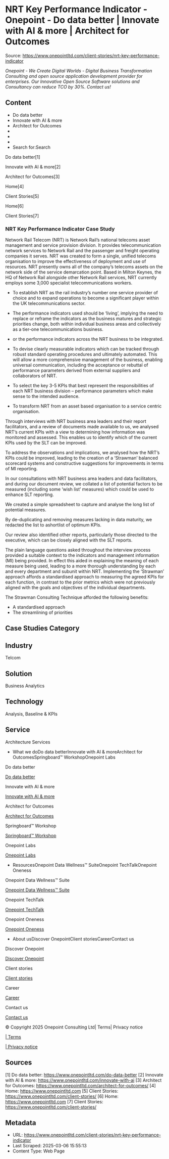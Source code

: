 # NRT Key Performance Indicator - Onepoint - Do data better | Innovate with AI & more | Architect for Outcomes

Source: https://www.onepointltd.com/client-stories/nrt-key-performance-indicator

*Onepoint - We Create Digital Worlds - Digital Business Transformation Consulting and open source application development provider for enterprises. Our Innovative Open Source Software solutions and Consultancy can reduce TCO by 30%. Contact us!*

## Content

- Do data better
- Innovate with AI & more
- Architect for Outcomes
- 
- 
- 
- Search for:Search

Do data better[1]

Innovate with AI & more[2]

Architect for Outcomes[3]

Home[4]

Client Stories[5]

Home[6]

Client Stories[7]

### NRT Key Performance Indicator Case Study

Network Rail Telecom (NRT) is Network Rail’s national telecoms asset management and service provision division. It provides telecommunication network services to Network Rail and the passenger and freight operating companies it serves. NRT was created to form a single, unified telecoms organisation to improve the effectiveness of deployment and use of resources. NRT presently owns all of the company’s telecoms assets on the network side of the service demarcation point. Based in Milton Keynes, the HQ of Network Rail alongside other Network Rail services, NRT currently employs some 3,000 specialist telecommunications workers.

- To establish NRT as the rail industry’s
 number one service provider of choice and to expand operations to 
become a significant player within the UK telecommunications sector.
- The performance 
indicators used should be ‘living’, implying the need to replace or 
reframe the indicators as the business matures and strategic priorities 
change, both within individual business areas and collectively as a 
tier-one telecommunications business.

- or the performance indicators across the NRT business to be integrated.
- To devise clearly measurable indicators which can be tracked through robust standard operating procedures and ultimately automated. This will allow a more comprehensive management of the business, enabling universal communication, including the acceptance or rebuttal of performance parameters derived from external suppliers and collaborators of NRT.
- To select the key 3-5 KPIs that best represent the responsibilities of each NRT business division – performance parameters which make sense to the intended audience.
- To transform NRT from an asset based organisation to a service centric organisation.

Through interviews with NRT business area leaders and their report facilitators, and a review of documents made available to us, we analysed NRT’s current KPIs with a view to determining how information was monitored and assessed. This enables us to identify which of the current KPIs used by the SLT can be improved.

To address the observations and implications, we analysed how the NRT’s KPIs could be improved, leading to the creation of a ‘Strawman’ balanced scorecard systems and constructive suggestions for improvements in terms of MI reporting.

In our consultations with NRT business area leaders and data facilitators, and during our document review, we collated a list of potential factors to be measured (including some ‘wish list’ measures) which could be used to enhance SLT reporting.

We created a simple spreadsheet to capture and analyse the long list of potential measures.

By de-duplicating and removing measures lacking in data maturity, we redacted the list to ashortlist of optimum KPIs.

Our review also identified other reports, particularly those directed to the executive, which can be closely aligned with the SLT reports.

The plain language questions asked throughout the interview process provided a suitable context to the indicators and management information (MI) being provided. In effect this aided in explaining the meaning of each measure being used, leading to a more thorough understanding by each and every department and subunit within NRT. Implementing the ‘Strawman’ approach affords a standardised approach to measuring the agreed KPIs for each function, in contrast to the prior metrics which were not previously aligned with the goals and objectives of the individual departments.

The Strawman Consulting Technique afforded the following benefits:

- A standardised approach
- The streamlining of priorities

## Case Studies Category

## Industry

Telcom

## Solution

Business Analytics

## Technology

Analysis, Baseline & KPIs

## Service

Architecture Services

- What we doDo data betterInnovate with AI & moreArchitect for OutcomesSpringboard™ WorkshopOnepoint Labs

Do data better

[Do data better](/do-data-better)

Innovate with AI & more

[Innovate with AI & more](/innovate-with-ai-more/)

Architect for Outcomes

[Architect for Outcomes](/architect-for-outcomes/)

Springboard™ Workshop

[Springboard™ Workshop](/onepoint-springboard/)

Onepoint Labs

[Onepoint Labs](/onepoint-labs/)

- ResourcesOnepoint Data Wellness™ SuiteOnepoint TechTalkOnepoint Oneness

Onepoint Data Wellness™ Suite

[Onepoint Data Wellness™ Suite](/data-wellness/)

Onepoint TechTalk

[Onepoint TechTalk](/techtalk)

Onepoint Oneness

[Onepoint Oneness](/oneness/)

- About usDiscover OnepointClient storiesCareerContact us

Discover Onepoint

[Discover Onepoint](/discover-onepoint/)

Client stories

[Client stories](/client-stories/)

Career

[Career](/career-opportunities/)

Contact us

[Contact us](/contact-us/)

© Copyright 2025 Onepoint Consulting Ltd| Terms| Privacy notice

[| Terms](/policies/)

[| Privacy notice](/policies/privacy-policy/)


## Sources

[1] Do data better: https://www.onepointltd.com/do-data-better
[2] Innovate with AI & more: https://www.onepointltd.com/innovate-with-ai
[3] Architect for Outcomes: https://www.onepointltd.com/architect-for-outcomes/
[4] Home: https://www.onepointltd.com
[5] Client Stories: https://www.onepointltd.com/client-stories/
[6] Home: https://www.onepointltd.com
[7] Client Stories: https://www.onepointltd.com/client-stories/

## Metadata

- URL: https://www.onepointltd.com/client-stories/nrt-key-performance-indicator
- Last Scraped: 2025-03-06 15:55:13
- Content Type: Web Page
